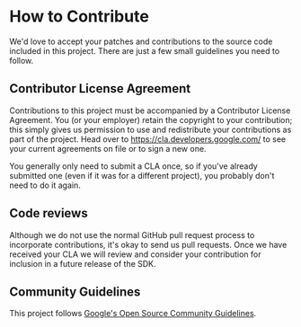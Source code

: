 # How to Contribute

We'd love to accept your patches and contributions to the source code included
in this project. There are just a few small guidelines you need to follow.

## Contributor License Agreement

Contributions to this project must be accompanied by a Contributor License
Agreement. You (or your employer) retain the copyright to your contribution;
this simply gives us permission to use and redistribute your contributions as
part of the project. Head over to <https://cla.developers.google.com/> to see
your current agreements on file or to sign a new one.

You generally only need to submit a CLA once, so if you've already submitted one
(even if it was for a different project), you probably don't need to do it
again.

## Code reviews

Although we do not use the normal GitHub pull request process to incorporate
contributions, it's okay to send us pull requests. Once we have received your
CLA we will review and consider your contribution for inclusion in a future
release of the SDK.

## Community Guidelines

This project follows
[Google's Open Source Community
Guidelines](https://opensource.google.com/conduct/).

